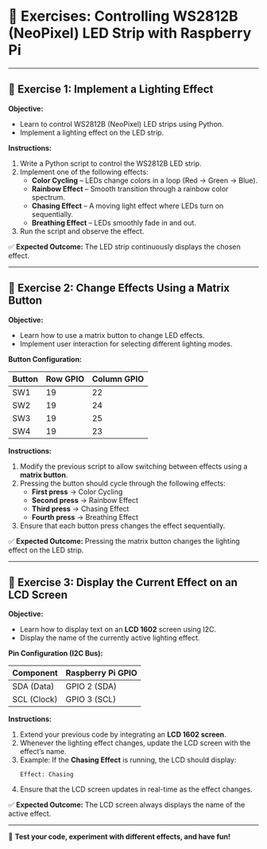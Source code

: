 # 📝 Exercises: Controlling WS2812B (NeoPixel) LED Strip with Raspberry Pi  

---  

## 🔹 Exercise 1: Implement a Lighting Effect  

**Objective:**  
- Learn to control WS2812B (NeoPixel) LED strips using Python.  
- Implement a lighting effect on the LED strip.  

**Instructions:**  
1. Write a Python script to control the WS2812B LED strip.  
2. Implement one of the following effects:  
   - **Color Cycling** – LEDs change colors in a loop (Red → Green → Blue).  
   - **Rainbow Effect** – Smooth transition through a rainbow color spectrum.  
   - **Chasing Effect** – A moving light effect where LEDs turn on sequentially.  
   - **Breathing Effect** – LEDs smoothly fade in and out.  
3. Run the script and observe the effect.  

✅ **Expected Outcome:** The LED strip continuously displays the chosen effect.  

---  

## 🔹 Exercise 2: Change Effects Using a Matrix Button  

**Objective:**  
- Learn how to use a matrix button to change LED effects.  
- Implement user interaction for selecting different lighting modes.  

**Button Configuration:**  

| Button | Row GPIO | Column GPIO |
|--------|----------|-------------|
| SW1    | 19       | 22          |
| SW2    | 19       | 24          |
| SW3    | 19       | 25          |
| SW4    | 19       | 23          |

**Instructions:**  
1. Modify the previous script to allow switching between effects using a **matrix button**.  
2. Pressing the button should cycle through the following effects:  
   - **First press** → Color Cycling  
   - **Second press** → Rainbow Effect  
   - **Third press** → Chasing Effect  
   - **Fourth press** → Breathing Effect  
3. Ensure that each button press changes the effect sequentially.  

✅ **Expected Outcome:** Pressing the matrix button changes the lighting effect on the LED strip.  

---  

## 🔹 Exercise 3: Display the Current Effect on an LCD Screen  

**Objective:**  
- Learn how to display text on an **LCD 1602** screen using I2C.  
- Display the name of the currently active lighting effect.  

**Pin Configuration (I2C Bus):**  

| Component      | Raspberry Pi GPIO |
|---------------|------------------|
| SDA (Data)    | GPIO 2 (SDA)      |
| SCL (Clock)   | GPIO 3 (SCL)      |

**Instructions:**  
1. Extend your previous code by integrating an **LCD 1602 screen**.  
2. Whenever the lighting effect changes, update the LCD screen with the effect’s name.  
3. Example: If the **Chasing Effect** is running, the LCD should display:  
   ```
   Effect: Chasing
   ```  
4. Ensure that the LCD screen updates in real-time as the effect changes.  

✅ **Expected Outcome:** The LCD screen always displays the name of the active effect.  

---  

🚀 **Test your code, experiment with different effects, and have fun!**  
